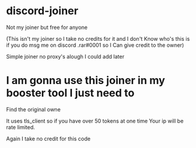# discord-joiner
Not my joiner but free for anyone


(This isn't my joiner so I take no credits for it and I don't
Know who's this is if you do msg me on discord .rar#0001 so I 
Can give credit to the owner)

Simple joiner no proxy's alough I could add later

# I am gonna use this joiner in my booster tool I just need to 
Find the original owne

It uses tls_client so if you have over 50 tokens at one time 
Your ip will be rate limited.

Again I take no credit for this code
